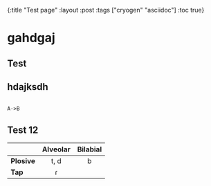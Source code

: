{:title "Test page"
 :layout :post
 :tags  ["cryogen" "asciidoc"]
:toc true}

# gahdgaj

## Test

## hdajksdh

```plantuml

A->B

```

## Test 12 


||Alveolar|Bilabial
|:--|:-:|:-:
|**Plosive**|t, d|b
|**Tap**|ɾ|
